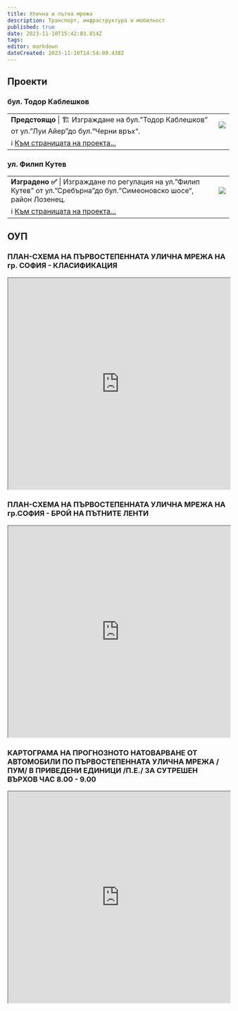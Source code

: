 ```yaml
---
title: Улична и пътна мрежа
description: Транспорт, инфраструктура и мобилност
published: true
date: 2023-11-10T15:42:03.814Z
tags: 
editor: markdown
dateCreated: 2023-11-10T14:54:09.438Z
---
```


## Проекти


### бул. Тодор Каблешков
<div class="table-responsive"><table style="width:100%"><tr>
  <td><span><b> Предстоящо </b> | 🏗️ Изграждане на бул.”Тодор Каблешков” от ул.”Луи Айер”до бул.“Черни връх“.</span><br></td>
<td><img src="https://drive.google.com/uc?id=12JZwmz2eg23sW8Mu0PNplbxaGCdg6hRd"></td></tr>
  <td colspan=2 >ℹ️ <a href="/bg/infrastructure/streets-and-roads/2023-kableshkov">Към страницата на проекта...<b></b></a></td></table></div>
  
### ул. Филип Кутев
<div class="table-responsive"><table style="width:100%"><tr>
  <td><span><b> Изградено ✅ </b> | Изграждане по регулация на ул.”Филип Кутев” от ул.”Сребърна”до бул.“Симеоновско шосе“, район Лозенец.</span><br></td>
<td><img src="https://drive.google.com/uc?id=1yQ5E9SwEyL1AFEd197KjO840URF9g18Z"></td></tr>
  <td colspan=2 >ℹ️ <a href="/bg/infrastructure/streets-and-roads/2023-filip-kutev">Към страницата на проекта...<b></b></a></td></table></div>
  
  
  
## ОУП
### ПЛАН-СХЕМА НА ПЪРВОСТЕПЕННАТА УЛИЧНА МРЕЖА НА гр. СОФИЯ - КЛАСИФИКАЦИЯ 
<iframe src="https://drive.google.com/file/d/1NllqilWJVELQ7nFHdjmXsvvk_ziCEbci/preview" width="100%" height="480"></iframe>


### ПЛАН-СХЕМА НА ПЪРВОСТЕПЕННАТА УЛИЧНА МРЕЖА НА гр.СОФИЯ - БРОЙ НА ПЪТНИТЕ ЛЕНТИ 
<iframe src="https://drive.google.com/file/d/1YDB6xBeE-1gbAvu6ev_NOrbuUOyACdvR/preview" width="100%" height="480"></iframe>

### КАРТОГРАМА НА ПРОГНОЗНОТО НАТОВАРВАНЕ ОТ АВТОМОБИЛИ ПО ПЪРВОСТЕПЕННАТА УЛИЧНА МРЕЖА /ПУМ/ В ПРИВЕДЕНИ ЕДИНИЦИ /П.Е./ ЗА СУТРЕШЕН ВЪРХОВ ЧАС 8.00 - 9.00 
<iframe src="https://drive.google.com/file/d/1vBhTMOj57dHsknAOGoKoZpInjmiw0xDF/preview" width="100%" height="480"></iframe>


